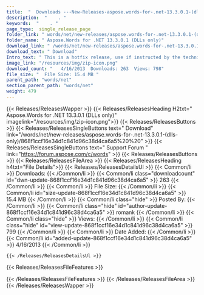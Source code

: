 ```yaml
---
title:  "  Downloads ---New-Releases-aspose.words-for-.net-13.3.0.1-(dlls-only) . " 
description:  "    . " 
keywords:  "    . " 
page_type:  single_release_page
folder_link: " words/net/new-releases/aspose.words-for-.net-13.3.0.1-(dlls-only)/"
folder_name: " Aspose.Words for .NET 13.3.0.1 (DLLs only)"
download_link: " /words/net/new-releases/aspose.words-for-.net-13.3.0.1-(dlls-only)/868f1ccf16e34d1c841d96c38d4ca6a5"
download_text: " Download"
Intro_text: " This is a hotfix release, use if instructed by the technical support. Aspose.Wor..."
image_link: "/resources/img/zip-icon.png"
download_count: "   4/16/2013  Downloads: 263  Views: 798"
file_size: "  File Size: 15.4 MB "
parent_path: "words/net"
section_parent_path: "words/net"
weight: 479
---
```


{{< Releases/ReleasesWapper >}}
  {{< Releases/ReleasesHeading H2txt=" Aspose.Words for .NET 13.3.0.1 (DLLs only)" imagelink="/resources/img/zip-icon.png">}}
  {{< Releases/ReleasesButtons >}}
    {{< Releases/ReleasesSingleButtons text=" Download" link="/words/net/new-releases/aspose.words-for-.net-13.3.0.1-(dlls-only)/868f1ccf16e34d1c841d96c38d4ca6a5%20%20" >}}
    {{< Releases/ReleasesSingleButtons text=" Support Forum " link="https://forum.aspose.com/c/words" >}}
  {{< Releases/ReleasesButtons >}}
  {{< Releases/ReleasesFileArea >}}
    {{< Releases/ReleasesHeading h4txt="File Details">}}
    {{< Releases/ReleasesDetailsUl >}}
            {{< Common/li  >}} Downloads: {{< /Common/li >}} 
      {{< Common/li class="downloadcount" id="dwn-update-868f1ccf16e34d1c841d96c38d4ca6a5" >}} 263 {{< /Common/li >}} 
      {{< Common/li  >}} File Size: {{< /Common/li >}} 
      {{< Common/li id="size-update-868f1ccf16e34d1c841d96c38d4ca6a5" >}} 15.4 MB {{< /Common/li >}} 
      {{< Common/li  class="hide" >}} Posted By: {{< /Common/li >}} 
      {{< Common/li class="hide" id="author-update-868f1ccf16e34d1c841d96c38d4ca6a5" >}} romank {{< /Common/li >}} 
      {{< Common/li class="hide"  >}} Views: {{< /Common/li >}} 
      {{< Common/li class="hide" id="view-update-868f1ccf16e34d1c841d96c38d4ca6a5" >}} 799 {{< /Common/li >}} 
      {{< Common/li  >}} Date Added: {{< /Common/li >}} 
      {{< Common/li id="added-update-868f1ccf16e34d1c841d96c38d4ca6a5" >}} 4/16/2013 {{< /Common/li >}} 

    {{< /Releases/ReleasesDetailsUl >}}

  {{< Releases/ReleasesFileFeatures >}}
      
  {{< /Releases/ReleasesFileFeatures >}}
 {{< /Releases/ReleasesFileArea >}}
{{< /Releases/ReleasesWapper >}}


